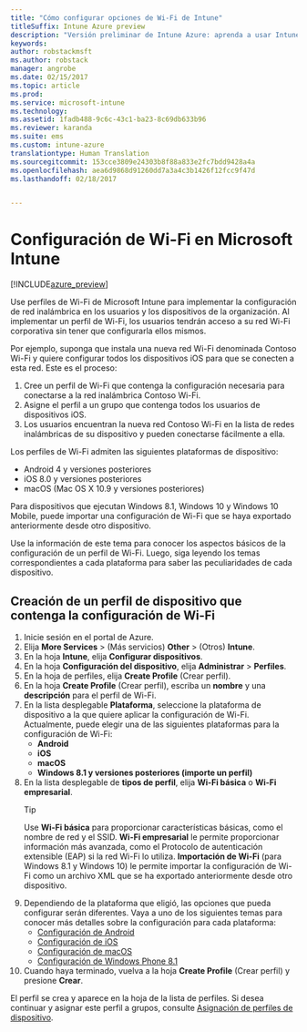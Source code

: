 ```yaml
---
title: "Cómo configurar opciones de Wi-Fi de Intune"
titleSuffix: Intune Azure preview
description: "Versión preliminar de Intune Azure: aprenda a usar Intune para configurar conexiones Wi-Fi en los dispositivos que administra."
keywords: 
author: robstackmsft
ms.author: robstack
manager: angrobe
ms.date: 02/15/2017
ms.topic: article
ms.prod: 
ms.service: microsoft-intune
ms.technology: 
ms.assetid: 1fadb488-9c6c-43c1-ba23-8c69db633b96
ms.reviewer: karanda
ms.suite: ems
ms.custom: intune-azure
translationtype: Human Translation
ms.sourcegitcommit: 153cce3809e24303b8f88a833e2fc7bdd9428a4a
ms.openlocfilehash: aea6d9868d91260dd7a3a4c3b1426f12fcc9f47d
ms.lasthandoff: 02/18/2017


---
```


# <a name="how-to-configure-wi-fi-settings-in-microsoft-intune"></a>Configuración de Wi-Fi en Microsoft Intune

[!INCLUDE[azure_preview](../includes/azure_preview.md)]

Use perfiles de Wi-Fi de Microsoft Intune para implementar la configuración de red inalámbrica en los usuarios y los dispositivos de la organización. Al implementar un perfil de Wi-Fi, los usuarios tendrán acceso a su red Wi-Fi corporativa sin tener que configurarla ellos mismos.

Por ejemplo, suponga que instala una nueva red Wi-Fi denominada Contoso Wi-Fi y quiere configurar todos los dispositivos iOS para que se conecten a esta red. Este es el proceso:

1. Cree un perfil de Wi-Fi que contenga la configuración necesaria para conectarse a la red inalámbrica Contoso Wi-Fi.
2. Asigne el perfil a un grupo que contenga todos los usuarios de dispositivos iOS.
3. Los usuarios encuentran la nueva red Contoso Wi-Fi en la lista de redes inalámbricas de su dispositivo y pueden conectarse fácilmente a ella.

Los perfiles de Wi-Fi admiten las siguientes plataformas de dispositivo:

- Android 4 y versiones posteriores
- iOS 8.0 y versiones posteriores
- macOS (Mac OS X 10.9 y versiones posteriores)

Para dispositivos que ejecutan Windows 8.1, Windows 10 y Windows 10 Mobile, puede importar una configuración de Wi-Fi que se haya exportado anteriormente desde otro dispositivo.

Use la información de este tema para conocer los aspectos básicos de la configuración de un perfil de Wi-Fi. Luego, siga leyendo los temas correspondientes a cada plataforma para saber las peculiaridades de cada dispositivo.

## <a name="create-a-device-profile-containing-wi-fi-settings"></a>Creación de un perfil de dispositivo que contenga la configuración de Wi-Fi

1. Inicie sesión en el portal de Azure.
2. Elija **More Services** >  (Más servicios) **Other** >  (Otros) **Intune**.
3. En la hoja **Intune**, elija **Configurar dispositivos**.
2. En la hoja **Configuración del dispositivo**, elija **Administrar** > **Perfiles**.
3. En la hoja de perfiles, elija **Create Profile** (Crear perfil).
4. En la hoja **Create Profile** (Crear perfil), escriba un **nombre** y una **descripción** para el perfil de Wi-Fi.
5. En la lista desplegable **Plataforma**, seleccione la plataforma de dispositivo a la que quiere aplicar la configuración de Wi-Fi. Actualmente, puede elegir una de las siguientes plataformas para la configuración de Wi-Fi:
    - **Android**
    - **iOS**
    - **macOS**
    - **Windows 8.1 y versiones posteriores (importe un perfil)**
6. En la lista desplegable de **tipos de perfil**, elija **Wi-Fi básica** o **Wi-Fi empresarial**.
    >[!TIP]
    >Use **Wi-Fi básica** para proporcionar características básicas, como el nombre de red y el SSID. **Wi-Fi empresarial** le permite proporcionar información más avanzada, como el Protocolo de autenticación extensible (EAP) si la red Wi-Fi lo utiliza. **Importación de Wi-Fi** (para Windows 8.1 y Windows 10) le permite importar la configuración de Wi-Fi como un archivo XML que se ha exportado anteriormente desde otro dispositivo.
7. Dependiendo de la plataforma que eligió, las opciones que pueda configurar serán diferentes. Vaya a uno de los siguientes temas para conocer más detalles sobre la configuración para cada plataforma:
    - [Configuración de Android](wi-fi-for-android.md)
    - [Configuración de iOS](wi-fi-for-ios.md)
    - [Configuración de macOS](wi-fi-for-macos.md)
    - [Configuración de Windows Phone 8.1](wi-fi-import-for-windows-8-1.md)
8. Cuando haya terminado, vuelva a la hoja **Create Profile** (Crear perfil) y presione **Crear**.

El perfil se crea y aparece en la hoja de la lista de perfiles.
Si desea continuar y asignar este perfil a grupos, consulte [Asignación de perfiles de dispositivo](how-to-assign-device-profiles.md).


